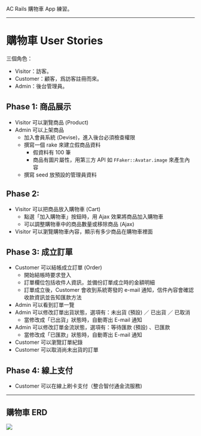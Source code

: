 AC Rails 購物車 App 練習。

---
# 購物車 User Stories
三個角色：
- Visitor：訪客。
- Customer：顧客，爲訪客註冊而來。
- Admin：後台管理員。
## Phase 1: 商品展示
- Visitor 可以瀏覽商品 (Product)
- Admin 可以上架商品
  - 加入會員系統 (Devise)，進入後台必須檢查權限
  - 撰寫一個 rake 來建立假商品資料
    - 假資料有 100 筆
    - 商品有圖片屬性，用第三方 API 如 `FFaker::Avatar.image` 來產生內容
  - 撰寫 seed 放預設的管理員資料
## Phase 2:
- Visitor 可以把商品放入購物車 (Cart)
  - 點選「加入購物車」按鈕時，用 Ajax 效果將商品加入購物車
  - 可以調整購物車中的商品數量或移除商品 (Ajax)
- Visitor 可以瀏覽購物車內容，顯示有多少商品在購物車裡面
## Phase 3: 成立訂單
- Customer 可以結帳成立訂單 (Order)
  - 開始結帳時要求登入
  - 訂單欄位包括收件人資訊，並備份訂單成立時的金額明細
  - 訂單成立後，Customer 會收到系統寄發的 e-mail 通知，信件內容會確認收款資訊並告知匯款方法
- Admin 可以看到訂單一覽
- Admin 可以修改訂單出貨狀態，選項有：未出貨 (預設) ／ 已出貨 ／ 已取消
  - 當修改成「已出貨」狀態時，自動寄出 E-mail 通知
- Admin 可以修改訂單金流狀態，選項有：等待匯款 (預設) 、已匯款
  - 當修改成「已匯款」狀態時，自動寄出 E-mail 通知
- Customer 可以瀏覽訂單紀錄
- Customer 可以取消尚未出貨的訂單
## Phase 4: 線上支付
- Customer 可以在線上刷卡支付（整合智付通金流服務)

---
## 購物車 ERD
![](https://i.loli.net/2018/05/22/5b03b506c90f9.png)
